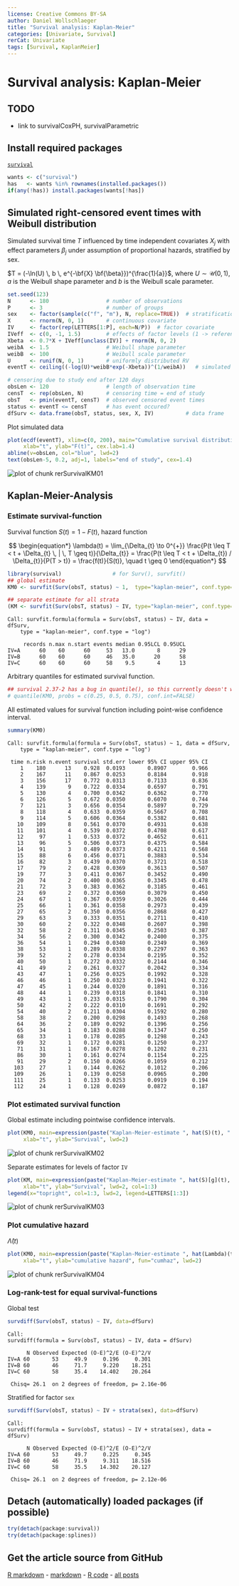```yaml
---
license: Creative Commons BY-SA
author: Daniel Wollschlaeger
title: "Survival analysis: Kaplan-Meier"
categories: [Univariate, Survival]
rerCat: Univariate
tags: [Survival, KaplanMeier]
---
```


Survival analysis: Kaplan-Meier
=========================

TODO
-------------------------

 - link to survivalCoxPH, survivalParametric

Install required packages
-------------------------

[`survival`](http://cran.r-project.org/package=survival)


```r
wants <- c("survival")
has   <- wants %in% rownames(installed.packages())
if(any(!has)) install.packages(wants[!has])
```


Simulated right-censored event times with Weibull distribution
-------------------------

Simulated survival time $T$ influenced by time independent covariates $X_{j}$ with effect parameters $\beta_{j}$ under assumption of proportional hazards, stratified by sex.

$T = (-\ln(U) \, b \, e^{-\bf{X} \bf{\beta}})^{\frac{1}{a}}$, where $U \sim \mathcal{U}(0, 1)$, $a$ is the Weibull shape parameter and $b$ is the Weibull scale parameter.


```r
set.seed(123)
N      <- 180                  # number of observations
P      <- 3                    # number of groups
sex    <- factor(sample(c("f", "m"), N, replace=TRUE))  # stratification factor
X      <- rnorm(N, 0, 1)       # continuous covariate
IV     <- factor(rep(LETTERS[1:P], each=N/P))  # factor covariate
IVeff  <- c(0, -1, 1.5)        # effects of factor levels (1 -> reference level)
Xbeta  <- 0.7*X + IVeff[unclass(IV)] + rnorm(N, 0, 2)
weibA  <- 1.5                  # Weibull shape parameter
weibB  <- 100                  # Weibull scale parameter
U      <- runif(N, 0, 1)       # uniformly distributed RV
eventT <- ceiling((-log(U)*weibB*exp(-Xbeta))^(1/weibA))   # simulated event time

# censoring due to study end after 120 days
obsLen <- 120                  # length of observation time
censT  <- rep(obsLen, N)       # censoring time = end of study
obsT   <- pmin(eventT, censT)  # observed censored event times
status <- eventT <= censT      # has event occured?
dfSurv <- data.frame(obsT, status, sex, X, IV)          # data frame
```


Plot simulated data


```r
plot(ecdf(eventT), xlim=c(0, 200), main="Cumulative survival distribution",
     xlab="t", ylab="F(t)", cex.lab=1.4)
abline(v=obsLen, col="blue", lwd=2)
text(obsLen-5, 0.2, adj=1, labels="end of study", cex=1.4)
```

![plot of chunk rerSurvivalKM01](content/assets/figure/rerSurvivalKM01.png) 


Kaplan-Meier-Analysis
-------------------------

### Estimate survival-function

Survival function $S(t) = 1-F(t)$, hazard function

$$
\begin{equation*}
\lambda(t) = \lim_{\Delta_{t} \to 0^{+}} \frac{P(t \leq T < t + \Delta_{t} \, | \, T \geq t)}{\Delta_{t}} = \frac{P(t \leq T < t + \Delta_{t}) / \Delta_{t}}{P(T > t)} = \frac{f(t)}{S(t)}, \quad t \geq 0
\end{equation*}
$$


```r
library(survival)                # for Surv(), survfit()
## global estimate
KM0 <- survfit(Surv(obsT, status) ~ 1,  type="kaplan-meier", conf.type="log", data=dfSurv)

## separate estimate for all strata
(KM <- survfit(Surv(obsT, status) ~ IV, type="kaplan-meier", conf.type="log", data=dfSurv))
```

```
Call: survfit.formula(formula = Surv(obsT, status) ~ IV, data = dfSurv, 
    type = "kaplan-meier", conf.type = "log")

     records n.max n.start events median 0.95LCL 0.95UCL
IV=A      60    60      60     53   13.0       8      29
IV=B      60    60      60     46   35.0      20      58
IV=C      60    60      60     58    9.5       4      13
```


Arbitrary quantiles for estimated survival function.


```r
## survival 2.37-2 has a bug in quantile(), so this currently doesn't work
# quantile(KM0, probs = c(0.25, 0.5, 0.75), conf.int=FALSE)
```


All estimated values for survival function including point-wise confidence interval.


```r
summary(KM0)
```

```
Call: survfit.formula(formula = Surv(obsT, status) ~ 1, data = dfSurv, 
    type = "kaplan-meier", conf.type = "log")

 time n.risk n.event survival std.err lower 95% CI upper 95% CI
    1    180      13    0.928  0.0193       0.8907        0.966
    2    167      11    0.867  0.0253       0.8184        0.918
    3    156      17    0.772  0.0313       0.7133        0.836
    4    139       9    0.722  0.0334       0.6597        0.791
    5    130       4    0.700  0.0342       0.6362        0.770
    6    126       5    0.672  0.0350       0.6070        0.744
    7    121       3    0.656  0.0354       0.5897        0.729
    8    118       4    0.633  0.0359       0.5667        0.708
    9    114       5    0.606  0.0364       0.5382        0.681
   10    109       8    0.561  0.0370       0.4931        0.638
   11    101       4    0.539  0.0372       0.4708        0.617
   12     97       1    0.533  0.0372       0.4652        0.611
   13     96       5    0.506  0.0373       0.4375        0.584
   14     91       3    0.489  0.0373       0.4211        0.568
   15     88       6    0.456  0.0371       0.3883        0.534
   16     82       3    0.439  0.0370       0.3721        0.518
   17     79       2    0.428  0.0369       0.3613        0.507
   19     77       3    0.411  0.0367       0.3452        0.490
   20     74       2    0.400  0.0365       0.3345        0.478
   21     72       3    0.383  0.0362       0.3185        0.461
   23     69       2    0.372  0.0360       0.3079        0.450
   24     67       1    0.367  0.0359       0.3026        0.444
   25     66       1    0.361  0.0358       0.2973        0.439
   27     65       2    0.350  0.0356       0.2868        0.427
   29     63       3    0.333  0.0351       0.2711        0.410
   30     60       2    0.322  0.0348       0.2607        0.398
   32     58       2    0.311  0.0345       0.2503        0.387
   34     56       2    0.300  0.0342       0.2400        0.375
   36     54       1    0.294  0.0340       0.2349        0.369
   38     53       1    0.289  0.0338       0.2297        0.363
   39     52       2    0.278  0.0334       0.2195        0.352
   40     50       1    0.272  0.0332       0.2144        0.346
   41     49       2    0.261  0.0327       0.2042        0.334
   43     47       1    0.256  0.0325       0.1992        0.328
   46     46       1    0.250  0.0323       0.1941        0.322
   47     45       1    0.244  0.0320       0.1891        0.316
   48     44       1    0.239  0.0318       0.1841        0.310
   49     43       1    0.233  0.0315       0.1790        0.304
   50     42       2    0.222  0.0310       0.1691        0.292
   54     40       2    0.211  0.0304       0.1592        0.280
   58     38       2    0.200  0.0298       0.1493        0.268
   64     36       2    0.189  0.0292       0.1396        0.256
   65     34       1    0.183  0.0288       0.1347        0.250
   68     33       1    0.178  0.0285       0.1298        0.243
   69     32       1    0.172  0.0281       0.1250        0.237
   71     31       1    0.167  0.0278       0.1202        0.231
   86     30       1    0.161  0.0274       0.1154        0.225
   91     29       2    0.150  0.0266       0.1059        0.212
  103     27       1    0.144  0.0262       0.1012        0.206
  109     26       1    0.139  0.0258       0.0965        0.200
  111     25       1    0.133  0.0253       0.0919        0.194
  112     24       1    0.128  0.0249       0.0872        0.187
```


### Plot estimated survival function

Global estimate including pointwise confidence intervals.


```r
plot(KM0, main=expression(paste("Kaplan-Meier-estimate ", hat(S)(t), " with CI")),
     xlab="t", ylab="Survival", lwd=2)
```

![plot of chunk rerSurvivalKM02](content/assets/figure/rerSurvivalKM02.png) 


Separate estimates for levels of factor `IV`


```r
plot(KM, main=expression(paste("Kaplan-Meier-estimate ", hat(S)[g](t), " for groups g")),
     xlab="t", ylab="Survival", lwd=2, col=1:3)
legend(x="topright", col=1:3, lwd=2, legend=LETTERS[1:3])
```

![plot of chunk rerSurvivalKM03](content/assets/figure/rerSurvivalKM03.png) 


### Plot cumulative hazard

$\hat{\Lambda}(t)$


```r
plot(KM0, main=expression(paste("Kaplan-Meier-estimate ", hat(Lambda)(t))),
     xlab="t", ylab="cumulative hazard", fun="cumhaz", lwd=2)
```

![plot of chunk rerSurvivalKM04](content/assets/figure/rerSurvivalKM04.png) 


### Log-rank-test for equal survival-functions

Global test


```r
survdiff(Surv(obsT, status) ~ IV, data=dfSurv)
```

```
Call:
survdiff(formula = Surv(obsT, status) ~ IV, data = dfSurv)

      N Observed Expected (O-E)^2/E (O-E)^2/V
IV=A 60       53     49.9     0.196     0.301
IV=B 60       46     71.7     9.220    18.251
IV=C 60       58     35.4    14.402    20.264

 Chisq= 26.1  on 2 degrees of freedom, p= 2.16e-06 
```


Stratified for factor `sex`


```r
survdiff(Surv(obsT, status) ~ IV + strata(sex), data=dfSurv)
```

```
Call:
survdiff(formula = Surv(obsT, status) ~ IV + strata(sex), data = dfSurv)

      N Observed Expected (O-E)^2/E (O-E)^2/V
IV=A 60       53     49.7     0.225     0.345
IV=B 60       46     71.9     9.311    18.516
IV=C 60       58     35.5    14.302    20.127

 Chisq= 26.1  on 2 degrees of freedom, p= 2.12e-06 
```


Detach (automatically) loaded packages (if possible)
-------------------------


```r
try(detach(package:survival))
try(detach(package:splines))
```


Get the article source from GitHub
----------------------------------------------

[R markdown](https://github.com/dwoll/RExRepos/raw/master/Rmd/survivalKM.Rmd) - [markdown](https://github.com/dwoll/RExRepos/raw/master/md/survivalKM.md) - [R code](https://github.com/dwoll/RExRepos/raw/master/R/survivalKM.R) - [all posts](https://github.com/dwoll/RExRepos/)
